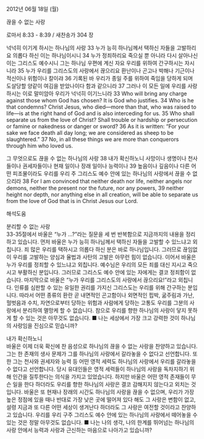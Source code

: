 2012년 06월 18일 (월)

끊을 수 없는 사랑



로마서 8:33 - 8:39 / 새찬송가 304 장


넉넉히 이기게 하시는 하나님의 사랑
33 누가 능히 하나님께서 택하신 자들을 고발하리요 의롭다 하신 이는 하나님이시니 34 누가 정죄하리요 죽으실 뿐 아니라 다시 살아나신 이는 그리스도 예수시니 그는 하나님 우편에 계신 자요 우리를 위하여 간구하시는 자시니라 35 누가 우리를 그리스도의 사랑에서 끊으리요 환난이나 곤고나 박해나 기근이나 적신이나 위험이나 칼이랴 36 기록된 바 우리가 종일 주를 위하여 죽임을 당하게 되며 도살당할 양같이 여김을 받았나이다 함과 같으니라 37 그러나 이 모든 일에 우리를 사랑하시는 이로 말미암아 우리가 넉넉히 이기느니라
33 Who will bring any charge against those whom God has chosen? It is God who justifies. 34 Who is he that condemns? Christ Jesus, who died―more than that, who was raised to life―is at the right hand of God and is also interceding for us. 35 Who shall separate us from the love of Christ? Shall trouble or hardship or persecution or famine or nakedness or danger or sword? 36 As it is written: “For your sake we face death all day long; we are considered as sheep to be slaughtered.” 37 No, in all these things we are more than conquerors through him who loved us.

그 무엇으로도 끊을 수 없는 하나님의 사랑
38 내가 확신하노니 사망이나 생명이나 천사들이나 권세자들이나 현재 일이나 장래 일이나 능력이나 39 높음이나 깊음이나 다른 어떤 피조물이라도 우리를 우리 주 그리스도 예수 안에 있는 하나님의 사랑에서 끊을 수 없으리라
38 For I am convinced that neither death nor life, neither angels nor demons, neither the present nor the future, nor any powers, 39 neither height nor depth, nor anything else in all creation, will be able to separate us from the love of God that is in Christ Jesus our Lord.

해석도움





분리할 수 없는 사랑  
33-35절에서 바울은 “누가 …?”라는 질문을 세 번 반복함으로 지금까지의 내용을 정리하고 있습니다. 먼저 바울은 누가 능히 하나님께서 택하신 자들을 고발할 수 있느냐고 외칩니다. 죄 많은 우리를 택하시고 의롭다 하신 분은 바로 하나님입니다. 그러므로 끊임없이 우리를 고발하는 양심과 율법과 사탄의 고발은 아무런 힘이 없습니다. 이어서 바울은 누가 우리를 정죄할 수 있느냐고 외칩니다. 예수님은 우리의 모든 죄를 대신 지시고 죽으시고 부활하신 분입니다. 그러므로 그리스도 예수 안에 있는 자에게는 결코 정죄함이 없습니다. 마지막으로 바울은 “누가 우리를 그리스도의 사랑에서 끊으리요!”라고 외칩니다. 인류를 심판할 수 있는 유일한 권리를 가지신 그리스도는 우리를 위해 간구하는 분입니다. 따라서 어떤 종류의 환란 곧 내면적인 곤고함이나 외면적인 핍박, 굶주림과 가난, 헐벗음과 수치, 자연으로부터 당하는 위험과 사람에게 당하는 고통도 우리를 그분의 사랑에서 분리하여 멸망케 할 수 없습니다. 참으로 우리를 향한 하나님의 사랑이 닿지 못하게 할 수 있는 것은 아무것도 없습니다.
■ 나는 세상에서 가장 크고 강력한 것이 하나님의 사랑임을 진심으로 믿습니까?

내가 확신하노니  
바울은 이제 더욱 확신에 찬 음성으로 하나님의 끊을 수 없는 사랑을 찬양하고 있습니다. 그는 한 존재의 생사 문제가 그를 하나님의 사랑에서 갈라놓을 수 없다고 선언합니다. 또한 그는 천사와 권세자와 능력 등 어떤 영적 세력도 하나님의 사랑에서 우리를 갈라놓을 수 없다고 선언합니다. 당시 유대인들은 영적 세력들이 하나님의 사랑을 독차지하기 위해 인간을 질투한다는 의식을 가지고 있었습니다. 하지만 바울은 어떤 영적 존재들이 무슨 일을 한다 하더라도 우리를 향한 하나님의 사랑은 결코 감해지지 않는다고 외치는 것입니다. 바울은 또 현재나 장래의 시간도 하나님의 사랑을 끊을 수 없으며, 우리가 가장 높은 정점에 있을 때나 반대로 가장 낮은 곳에 떨어져 있다 해도 그 사랑은 변함이 없고, 설령 지금과 또 다른 어떤 세상이 생겨난다 하더라도 그 사랑은 여전할 것이라고 찬양하고 있습니다. 우리를 우리 구주 그리스도 예수 안에 있는 하나님의 사랑에서 떼어놓을 수 있는 것은 정말 아무것도 없습니다.
■ 나는 나의 생각, 나의 한계를 뛰어넘는 하나님의 사랑 안에서 능력과 사랑과 근신하는 마음으로 나아가고 있습니까?